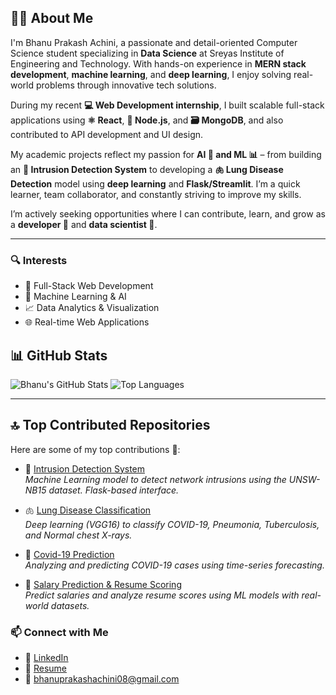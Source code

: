 ## 👨‍💻 About Me

I'm Bhanu Prakash Achini, a passionate and detail-oriented Computer Science student specializing in **Data Science** at Sreyas Institute of Engineering and Technology. With hands-on experience in **MERN stack development**, **machine learning**, and **deep learning**, I enjoy solving real-world problems through innovative tech solutions.

During my recent **💻 Web Development internship**, I built scalable full-stack applications using **⚛️ React**, **🔗 Node.js**, and **🗃️ MongoDB**, and also contributed to API development and UI design.

My academic projects reflect my passion for **AI 🤖 and ML 📊** – from building an **🔐 Intrusion Detection System** to developing a **🫁 Lung Disease Detection** model using **deep learning** and **Flask/Streamlit**. I’m a quick learner, team collaborator, and constantly striving to improve my skills.

I’m actively seeking opportunities where I can contribute, learn, and grow as a **developer 💼** and **data scientist 🔬**.

---

### 🔍 Interests
- 🧱 Full-Stack Web Development
- 🤖 Machine Learning & AI
- 📈 Data Analytics & Visualization
- 🌐 Real-time Web Applications
  
## 📊 GitHub Stats

![Bhanu's GitHub Stats](https://github-readme-stats.vercel.app/api?username=Bhanuprakashachini&show_icons=true&theme=tokyonight)
![Top Languages](https://github-readme-stats.vercel.app/api/top-langs/?username=Bhanuprakashachini&layout=compact&theme=tokyonight)

---

## 🔝 Top Contributed Repositories

Here are some of my top contributions 🚀:

- 🔐 [Intrusion Detection System](https://github.com/Bhanuprakashachini/Intrusion_Detection_System)  
  *Machine Learning model to detect network intrusions using the UNSW-NB15 dataset. Flask-based interface.*

- 🫁 [Lung Disease Classification](https://github.com/Bhanuprakashachini/Lung-Disease-Classification-)  
  *Deep learning (VGG16) to classify COVID-19, Pneumonia, Tuberculosis, and Normal chest X-rays.*

- 🦠 [Covid-19 Prediction](https://github.com/Bhanuprakashachini/Covid-19-Prediction)  
  *Analyzing and predicting COVID-19 cases using time-series forecasting.*

- 💼 [Salary Prediction & Resume Scoring](https://github.com/Bhanuprakashachini/Salary-Prediction-and-Resume-Rate-calculation)  
  *Predict salaries and analyze resume scores using ML models with real-world datasets.*

### 📫 Connect with Me

- 💼 [LinkedIn](https://www.linkedin.com/in/bhanu-prakash-achini-b261312ba)  
- 📄 [Resume](https://drive.google.com/file/d/16UnOQbMKjqQ0Ogr6Kuc199ANHtPXThL4/view?usp=drive_link)  
- 📧 bhanuprakashachini08@gmail.com

